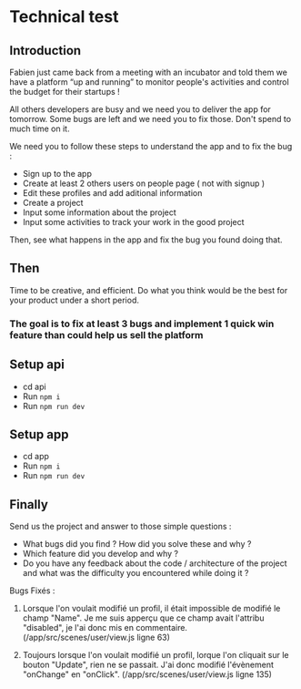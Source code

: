 # Technical test

## Introduction

Fabien just came back from a meeting with an incubator and told them we have a platform “up and running” to monitor people's activities and control the budget for their startups !

All others developers are busy and we need you to deliver the app for tomorrow.
Some bugs are left and we need you to fix those. Don't spend to much time on it.

We need you to follow these steps to understand the app and to fix the bug : 
 - Sign up to the app
 - Create at least 2 others users on people page ( not with signup ) 
 - Edit these profiles and add aditional information 
 - Create a project
 - Input some information about the project
 - Input some activities to track your work in the good project
  
Then, see what happens in the app and fix the bug you found doing that.

## Then
Time to be creative, and efficient. Do what you think would be the best for your product under a short period.

### The goal is to fix at least 3 bugs and implement 1 quick win feature than could help us sell the platform

## Setup api

- cd api
- Run `npm i`
- Run `npm run dev`

## Setup app

- cd app
- Run `npm i`
- Run `npm run dev`

## Finally

Send us the project and answer to those simple questions : 
- What bugs did you find ? How did you solve these and why ? 
- Which feature did you develop and why ? 
- Do you have any feedback about the code / architecture of the project and what was the difficulty you encountered while doing it ? 

Bugs Fixés :

1) Lorsque l'on voulait modifié un profil, il était impossible de modifié le champ "Name". Je me suis apperçu que ce champ avait l'attribu "disabled", je l'ai donc mis en commentaire. (/app/src/scenes/user/view.js ligne 63)

2) Toujours lorsque l'on voulait modifié un profil, lorque l'on cliquait sur le bouton "Update", rien ne se passait. J'ai donc modifié l'évènement "onChange" en "onClick". (/app/src/scenes/user/view.js ligne 135)